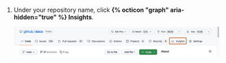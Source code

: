 1. Under your repository name, click **{% octicon "graph" aria-hidden="true" %} Insights**.

   ![Screenshot of the main page of a repository. In the horizontal navigation bar, a tab, labeled with a graph icon and "Insights," is outlined in dark orange.](/assets/images/help/repository/repo-nav-insights-tab.png)
